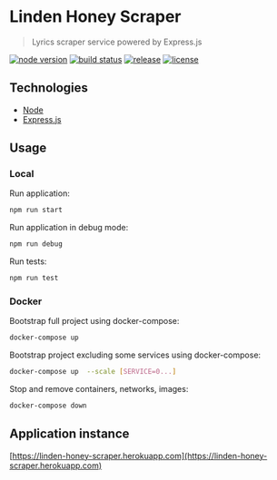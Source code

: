 # Linden Honey Scraper

> Lyrics scraper service powered by Express.js

[![node version][node-image]][node-url]
[![build status][ci-image]][ci-url]
[![release][release-image]][release-url]
[![license][license-image]][license-url]

[node-image]: https://img.shields.io/badge/node->=12-brightgreen.svg?style=flat-square
[node-url]: https://nodejs.org/en/download/
[release-image]: https://img.shields.io/github/release/linden-honey/linden-honey-scraper.svg?style=flat-square
[release-url]: https://github.com/linden-honey/linden-honey-scraper/releases
[ci-image]: https://img.shields.io/github/workflow/status/linden-honey/linden-honey-scraper/CI?style=flat-square
[ci-url]: https://github.com/linden-honey/linden-honey-scraper/actions
[license-image]: https://img.shields.io/github/license/mashape/apistatus.svg?style=flat-square
[license-url]: https://github.com/linden-honey/linden-honey-scraper/blob/master/LICENSE

## Technologies

- [Node](https://nodejs.org/)
- [Express.js](https://expressjs.com/)

## Usage

### Local

Run application:

```bash
npm run start
```

Run application in debug mode:

```bash
npm run debug
```

Run tests:

```bash
npm run test
```

### Docker

Bootstrap full project using docker-compose:

```bash
docker-compose up
```

Bootstrap project excluding some services using docker-compose:

```bash
docker-compose up  --scale [SERVICE=0...]
```

Stop and remove containers, networks, images:

```bash
docker-compose down
```

## Application instance

[https://linden-honey-scraper.herokuapp.com](https://linden-honey-scraper.herokuapp.com)
